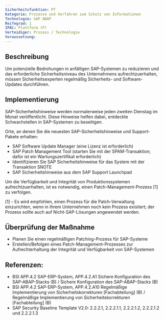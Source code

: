 ```yaml
---
Sicherheitsfunktion: PT
Kategorie: Prozesse und Verfahren zum Schutz von Informationen
Technologie: SAP ABAP
Reifegrad: 1
IPAC: Plattform (P)
Verteidiger: Prozess / Technologie
Voraussetzung:
---
```


## Beschreibung

Um potenzielle Bedrohungen in anfälligen SAP-Systemen zu reduzieren und das erforderliche Sicherheitsniveau des Unternehmens aufrechtzuerhalten, müssen Sicherheitsexperten regelmäßig Sicherheits- und Software-Updates durchführen.


## Implementierung

SAP-Sicherheitshinweise werden normalerweise jeden zweiten Dienstag im Monat veröffentlicht. Diese Hinweise helfen dabei, entdeckte Schwachstellen in SAP-Systemen zu beseitigen.

Orte, an denen Sie die neuesten SAP-Sicherheitshinweise und Support-Pakete erhalten:
- SAP Software Update Manager (eine Lizenz ist erforderlich)
- SAP Patch Management Tool (starten Sie mit der SPAM-Transaktion; dafür ist ein Wartungszertifikat erforderlich)
- Identifizieren Sie SAP Sicherheitshinweise für das System mit der Transaktion SNOTE
- SAP Sicherheitshinweise aus dem SAP Support Launchpad

Um die Verfügbarkeit und Integrität von Produktionssystemen aufrechtzuerhalten, ist es notwendig, einen Patch-Management-Prozess [1] zu verfolgen.

[1] - Es wird empfohlen, einen Prozess für die Patch-Verwaltung einzurichten, wenn in Ihrem Unternehmen noch kein Prozess existiert; der Prozess sollte auch auf Nicht-SAP-Lösungen angewendet werden.

## Überprüfung der Maßnahme

- Planen Sie einen regelmäßigen Patching-Prozess für SAP-Systeme
- Erstellen/Befolgen eines Patch-Management-Prozesses zur Aufrechterhaltung der Integrität und Verfügbarkeit von SAP-Systemen

## Referenzen:
- BSI APP.4.2 SAP-ERP-System, APP.4.2.A1 Sichere Konfiguration des SAP-ABAP-Stacks (B) / Sichere Konfiguration des SAP-ABAP-Stacks (B)
- BSI APP.4.2 SAP-ERP-System, APP.4.2.A10 Regelmäßige Implementierung von Sicherheitskorrekturen [Fachabteilung] (B) / Regelmäßige Implementierung von Sicherheitskorrekturen [Fachabteilung] (B)
- SAP Security Baseline Template V2.0: 2.2.2.1, 2.2.2.1.1, 2.2.2.1.2, 2.2.2.1.2 und 2.2.2.1.3
